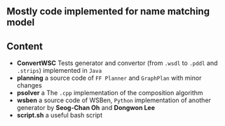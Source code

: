 ## Mostly code implemented for name matching model  

## Content

 * __ConvertWSC__ Tests generator and convertor (from `.wsdl` to `.pddl` and `.strips`) implemented in `Java`
 * __planning__ a source code of `FF Planner` and `GraphPlan` with minor changes
 * __psolver__ a The `.cpp` implementation of the composition algorithm
 * __wsben__ a source code of WSBen, `Python` implementation of another generator by __Seog-Chan Oh__ and __Dongwon Lee__
 * __script.sh__ a useful bash script
    
